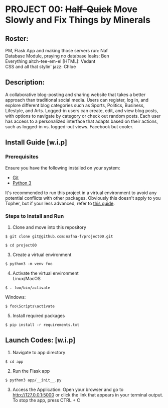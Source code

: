 # PROJECT 00: ~~Half-Quick~~ Move Slowly and Fix Things by Minerals

## Roster:
PM, Flask App and making those servers run: Naf<br/>
Database Module, praying no database leaks: Ben<br/>
Everything aitch-tee-em-el [HTML]: Vedant<br/>
CSS and all that stylin' jazz: Chloe

## Description:
A collaborative blog-posting and sharing website that takes a better approach than traditional social media. Users can register, log in, and explore different blog categories such as Sports, Politics, Business, Lifestyle, and Arts. Logged-in users can create, edit, and view blog posts, with options to navigate by category or check out random posts. Each user has access to a personalized interface that adapts based on their actions, such as logged-in vs. logged-out views. Facebook but cooler.

## Install Guide [w.i.p]

### Prerequisites
Ensure you have the following installed on your system:
- [Git](https://git-scm.com/book/en/v2/Getting-Started-Installing-Git)
- [Python 3](https://www.python.org/downloads/)

It's recommended to run this project in a virtual environment to avoid any potential conflicts with other packages. Obviously this doesn't apply to you Topher, but if your less advanced, refer to [this guide](https://novillo-cs.github.io/apcsa/tools/).

### Steps to Install and Run
1. Clone and move into this repository
```
$ git clone git@github.com:nafna-f/project00.git
```
```
$ cd project00
```
3. Create a virtual environment
```
$ python3 -m venv foo
```

4. Activate the virtual environment<br/>
Linux/MacOS
```
$ . foo/bin/activate
```
Windows:
```
$ foo\Scripts\activate
```
5. Install required packages
```
$ pip install -r requirements.txt
```
## Launch Codes: [w.i.p]
1. Navigate to app directory
``` 
$ cd app
```
2. Run the Flask app
```
$ python3 app/__init__.py
```
3. Access the Application: Open your browser and go to http://127.0.0.1:5000 or click the link that appears in your terminal output.
To stop the app, press CTRL + C

